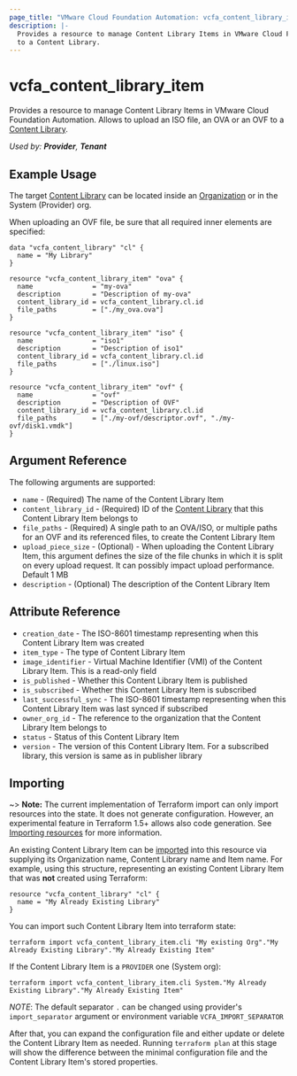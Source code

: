 ```yaml
---
page_title: "VMware Cloud Foundation Automation: vcfa_content_library_item"
description: |-
  Provides a resource to manage Content Library Items in VMware Cloud Foundation Automation. Allows to upload an ISO file, an OVA or an OVF
  to a Content Library.
---
```


# vcfa_content_library_item

Provides a resource to manage Content Library Items in VMware Cloud Foundation Automation. Allows to upload an ISO file, an OVA or an OVF
to a [Content Library][vcfa_content_library].

_Used by: **Provider**, **Tenant**_

## Example Usage

The target [Content Library][vcfa_content_library] can be located inside an [Organization][vcfa_org] or in the System (Provider) org.

When uploading an OVF file, be sure that all required inner elements are specified:

```hcl
data "vcfa_content_library" "cl" {
  name = "My Library"
}

resource "vcfa_content_library_item" "ova" {
  name               = "my-ova"
  description        = "Description of my-ova"
  content_library_id = vcfa_content_library.cl.id
  file_paths         = ["./my_ova.ova"]
}

resource "vcfa_content_library_item" "iso" {
  name               = "iso1"
  description        = "Description of iso1"
  content_library_id = vcfa_content_library.cl.id
  file_paths         = ["./linux.iso"]
}

resource "vcfa_content_library_item" "ovf" {
  name               = "ovf"
  description        = "Description of OVF"
  content_library_id = vcfa_content_library.cl.id
  file_paths         = ["./my-ovf/descriptor.ovf", "./my-ovf/disk1.vmdk"]
}

```

## Argument Reference

The following arguments are supported:

- `name` - (Required) The name of the Content Library Item
- `content_library_id` - (Required) ID of the [Content Library][vcfa_content_library] that this Content Library Item belongs to
- `file_paths` - (Required) A single path to an OVA/ISO, or multiple paths for an OVF and its referenced files, to create the Content Library Item
- `upload_piece_size` - (Optional) - When uploading the Content Library Item, this argument defines the size of the file chunks
  in which it is split on every upload request. It can possibly impact upload performance. Default 1 MB
- `description` - (Optional) The description of the Content Library Item

## Attribute Reference

- `creation_date` - The ISO-8601 timestamp representing when this Content Library Item was created
- `item_type` - The type of Content Library Item
- `image_identifier` - Virtual Machine Identifier (VMI) of the Content Library Item. This is a read-only field
- `is_published` - Whether this Content Library Item is published
- `is_subscribed` - Whether this Content Library Item is subscribed
- `last_successful_sync` - The ISO-8601 timestamp representing when this Content Library Item was last synced if subscribed
- `owner_org_id` - The reference to the organization that the Content Library Item belongs to
- `status` - Status of this Content Library Item
- `version` - The version of this Content Library Item. For a subscribed library, this version is same as in publisher library 

## Importing

~> **Note:** The current implementation of Terraform import can only import resources into the state. It does not generate
configuration. However, an experimental feature in Terraform 1.5+ allows also code generation.
See [Importing resources][importing-resources] for more information.

An existing Content Library Item can be [imported][docs-import] into this resource via supplying its Organization name, Content Library name
and Item name. For example, using this structure, representing an existing Content Library Item that was **not** created using Terraform:

```hcl
resource "vcfa_content_library" "cl" {
  name = "My Already Existing Library"
}
```

You can import such Content Library Item into terraform state:

```
terraform import vcfa_content_library_item.cli "My existing Org"."My Already Existing Library"."My Already Existing Item"
```

If the Content Library Item is a `PROVIDER` one (System org):

```
terraform import vcfa_content_library_item.cli System."My Already Existing Library"."My Already Existing Item"
```

_NOTE_: The default separator `.` can be changed using provider's `import_separator` argument or environment variable `VCFA_IMPORT_SEPARATOR`

After that, you can expand the configuration file and either update or delete the Content Library Item as needed. Running `terraform plan`
at this stage will show the difference between the minimal configuration file and the Content Library Item's stored properties.

[docs-import]: https://www.terraform.io/docs/import
[importing-resources]: /providers/vmware/vcfa/latest/docs/guides/importing_resources
[vcfa_content_library]: /providers/vmware/vcfa/latest/docs/resources/content_library
[vcfa_org]: /providers/vmware/vcfa/latest/docs/resources/org